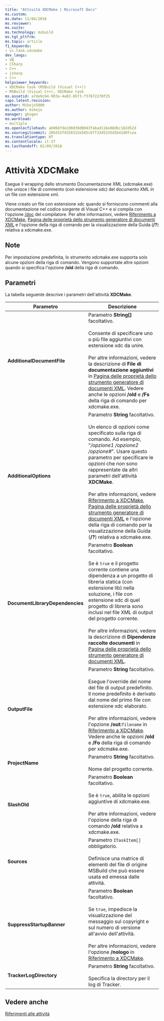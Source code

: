 ```yaml
---
title: "Attività XDCMake | Microsoft Docs"
ms.custom: 
ms.date: 11/04/2016
ms.reviewer: 
ms.suite: 
ms.technology: msbuild
ms.tgt_pltfrm: 
ms.topic: article
f1_keywords:
- vc.task.xdcmake
dev_langs:
- VB
- CSharp
- C++
- jsharp
- C++
helpviewer_keywords:
- XDCMake task (MSBuild (Visual C++))
- MSBuild (Visual C++), XDCMake task
ms.assetid: a7de9c64-903a-4a02-85f3-f37672270f25
caps.latest.revision: 
author: Mikejo5000
ms.author: mikejo
manager: ghogen
ms.workload:
- multiple
ms.openlocfilehash: ab068fde2d0d30d0043fabad116e08dbc182d52d
ms.sourcegitcommit: 205d15f4558315e585c67f33d5335d5b41d0fcea
ms.translationtype: HT
ms.contentlocale: it-IT
ms.lasthandoff: 02/09/2018
---
```

# <a name="xdcmake-task"></a>Attività XDCMake
Esegue il wrapping dello strumento Documentazione XML (xdcmake.exe) che unisce i file di commento (con estensione xdc) del documento XML in un file con estensione xml.  
  
 Viene creato un file con estensione xdc quando si forniscono commenti alla documentazione nel codice sorgente di Visual C++ e si compila con l'opzione [/doc](/cpp/build/reference/doc-process-documentation-comments-c-cpp) del compilatore. Per altre informazioni, vedere [Riferimento a XDCMake](/cpp/ide/xdcmake-reference), [Pagina delle proprietà dello strumento generatore di documenti XML](/cpp/ide/xml-document-generator-tool-property-pages) e l'opzione della riga di comando per la visualizzazione della Guida (**/?**) relativa a xdcmake.exe.  
  
## <a name="remarks"></a>Note  
 Per impostazione predefinita, lo strumento xdcmake.exe supporta solo alcune opzioni della riga di comando. Vengono supportate altre opzioni quando si specifica l'opzione **/old** della riga di comando.  
  
## <a name="parameters"></a>Parametri  
 La tabella seguente descrive i parametri dell'attività **XDCMake**.  
  
|Parametro|Descrizione|  
|---------------|-----------------|  
|**AdditionalDocumentFile**|Parametro **String[]** facoltativo.<br /><br /> Consente di specificare uno o più file aggiuntivi con estensione xdc da unire.<br /><br /> Per altre informazioni, vedere la descrizione di **File di documentazione aggiuntivi** in [Pagina delle proprietà dello strumento generatore di documenti XML](/cpp/ide/xml-document-generator-tool-property-pages). Vedere anche le opzioni **/old** e **/Fs** della riga di comando per xdcmake.exe.|  
|**AdditionalOptions**|Parametro **String** facoltativo.<br /><br /> Un elenco di opzioni come specificato sulla riga di comando. Ad esempio, "*/opzione1 /opzione2 /opzione#*". Usare questo parametro per specificare le opzioni che non sono rappresentate da altri parametri dell'attività **XDCMake**.<br /><br /> Per altre informazioni, vedere [Riferimento a XDCMake](/cpp/ide/xdcmake-reference), [Pagina delle proprietà dello strumento generatore di documenti XML](/cpp/ide/xml-document-generator-tool-property-pages) e l'opzione della riga di comando per la visualizzazione della Guida (**/?**) relativa a xdcmake.exe.|  
|**DocumentLibraryDependencies**|Parametro **Boolean** facoltativo.<br /><br /> Se è `true` e il progetto corrente contiene una dipendenza a un progetto di libreria statica (con estensione lib) nella soluzione, i file con estensione xdc di quel progetto di libreria sono inclusi nel file XML di output del progetto corrente.<br /><br /> Per altre informazioni, vedere la descrizione di **Dipendenze raccolte documenti** in [Pagina delle proprietà dello strumento generatore di documenti XML](/cpp/ide/xml-document-generator-tool-property-pages).|  
|**OutputFile**|Parametro **String** facoltativo.<br /><br /> Esegue l'override del nome del file di output predefinito. Il nome predefinito è derivato dal nome del primo file con estensione xdc elaborato.<br /><br /> Per altre informazioni, vedere l'opzione **/out:**`filename` in [Riferimento a XDCMake](/cpp/ide/xdcmake-reference). Vedere anche le opzioni **/old** e **/Fo** della riga di comando per xdcmake.exe.|  
|**ProjectName**|Parametro **String** facoltativo.<br /><br /> Nome del progetto corrente.|  
|**SlashOld**|Parametro **Boolean** facoltativo.<br /><br /> Se è `true`, abilita le opzioni aggiuntive di xdcmake.exe.<br /><br /> Per altre informazioni, vedere l'opzione della riga di comando **/old** relativa a xdcmake.exe.|  
|**Sources**|Parametro `ITaskItem[]` obbligatorio.<br /><br /> Definisce una matrice di elementi del file di origine MSBuild che può essere usata ed emessa dalle attività.|  
|**SuppressStartupBanner**|Parametro **Boolean** facoltativo.<br /><br /> Se `true`, impedisce la visualizzazione del messaggio sul copyright e sul numero di versione all'avvio dell'attività.<br /><br /> Per altre informazioni, vedere l'opzione **/nologo** in [Riferimento a XDCMake](/cpp/ide/xdcmake-reference).|  
|**TrackerLogDirectory**|Parametro **String** facoltativo.<br /><br /> Specifica la directory per il log di Tracker.|  
  
## <a name="see-also"></a>Vedere anche  
 [Riferimenti alle attività](../msbuild/msbuild-task-reference.md)